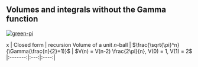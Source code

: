 ## Volumes and integrals without the Gamma function

[![green-pi](https://img.shields.io/badge/Rendered%20with-Green%20Pi-00d5b1?style=flat-square)](https://github.com/nschloe/green-pi?activate&inlineMath=$)

x                    | Closed form                                  | recursion
Volume of a unit $n$-ball | $\frac{\sqrt{\pi}^n}{\Gamma(\frac{n}{2}+1)}$ | $V(n) = V(n-2) \frac{2\pi}{n}, V(0) = 1, V(1) = 2$
|:-------:|:---:|:----:|
